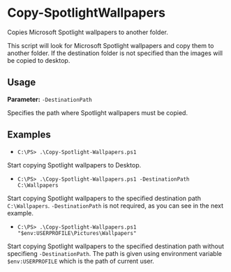 # Copy-SpotlightWallpapers
   Copies Microsoft Spotlight wallpapers to another folder.

   This script will look for Microsoft Spotlight wallpapers and copy them to another folder.
   If the destination folder is not specified than the images will be copied to desktop.
   
## Usage
**Parameter:** `-DestinationPath`

  Specifies the path where Spotlight wallpapers must be copied.

## Examples
-  `C:\PS> .\Copy-Spotlight-Wallpapers.ps1`

Start copying Spotlight wallpapers to Desktop.

-  `C:\PS> .\Copy-Spotlight-Wallpapers.ps1 -DestinationPath C:\Wallpapers`

Start copying Spotlight wallpapers to the specified destination path `C:\Wallpapers`.
`-DestinationPath` is not required, as you can see in the next example.
 
-  `C:\PS> .\Copy-Spotlight-Wallpapers.ps1 "$env:USERPROFILE\Pictures\Wallpapers"`

Start copying Spotlight wallpapers to the specified destination path without specifieng `-DestinationPath`.
The path is given using environment variable `$env:USERPROFILE` which is the path of current user.
